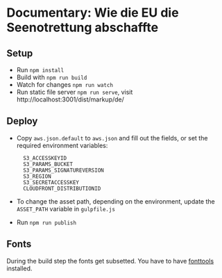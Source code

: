 # Documentary: Wie die EU die Seenotrettung abschaffte

## Setup

- Run `npm install`
- Build with `npm run build`
- Watch for changes `npm run watch`
- Run static file server `npm run serve`, visit http://localhost:3001/dist/markup/de/

## Deploy

- Copy `aws.json.default` to `aws.json` and fill out the fields, or set the required environment variables:

  ```
    S3_ACCESSKEYID
    S3_PARAMS_BUCKET
    S3_PARAMS_SIGNATUREVERSION
    S3_REGION
    S3_SECRETACCESSKEY
    CLOUDFRONT_DISTRIBUTIONID
  ```

- To change the asset path, depending on the environment, update the `ASSET_PATH` variable in
  `gulpfile.js`

- Run `npm run publish`

## Fonts

During the build step the fonts get subsetted. You have to have [fonttools](https://github.com/fonttools/fonttools) installed.

